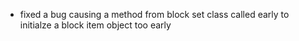 - fixed a bug causing a method from block set class called early to initialze a block item object too early